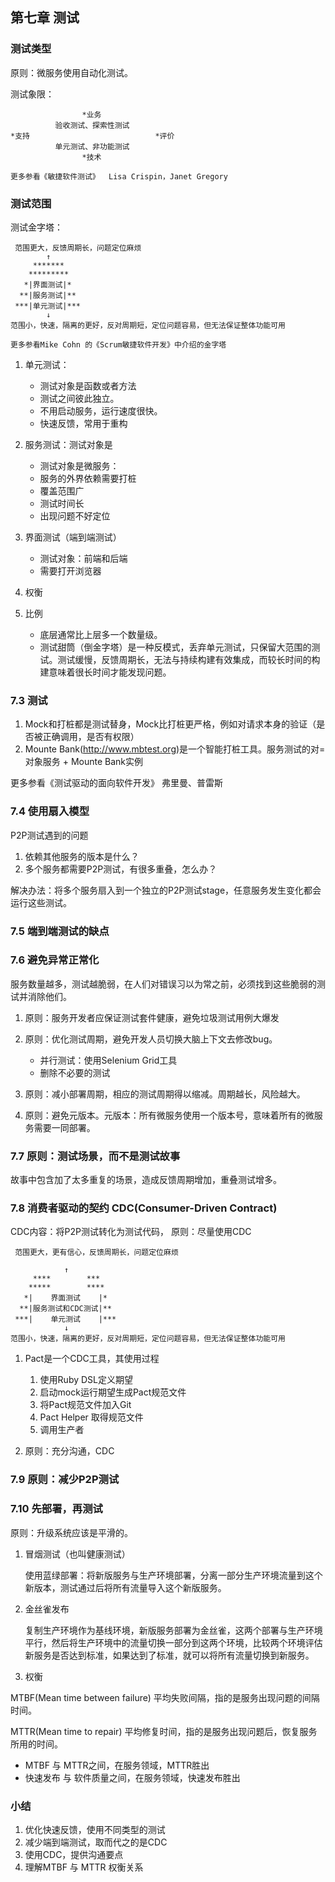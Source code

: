 ## 第七章 测试

### 测试类型
原则：微服务使用自动化测试。

测试象限：


                    *业务
              验收测试、探索性测试
    *支持                            *评价
              单元测试、非功能测试
                    *技术
    
    更多参看《敏捷软件测试》  Lisa Crispin，Janet Gregory

### 测试范围

测试金字塔：
    
     范围更大，反馈周期长，问题定位麻烦
            ↑  
         *******
        *********
       *|界面测试|*
      **|服务测试|**  
     ***|单元测试|*** 
            ↓                             
    范围小，快速，隔离的更好，反对周期短，定位问题容易，但无法保证整体功能可用    
             
    更多参看Mike Cohn 的《Scrum敏捷软件开发》中介绍的金字塔

1. 单元测试：
    * 测试对象是函数或者方法
    * 测试之间彼此独立。
    * 不用启动服务，运行速度很快。
    * 快速反馈，常用于重构
    
2. 服务测试：测试对象是
    * 测试对象是微服务：
    * 服务的外界依赖需要打桩
    * 覆盖范围广
    * 测试时间长
    * 出现问题不好定位
        
3. 界面测试（端到端测试）
    * 测试对象：前端和后端
    * 需要打开浏览器

4. 权衡
5. 比例
    * 底层通常比上层多一个数量级。
    * 测试甜筒（倒金字塔）是一种反模式，丢弃单元测试，只保留大范围的测试。测试缓慢，反馈周期长，无法与持续构建有效集成，而较长时间的构建意味着很长时间才能发现问题。

### 7.3 测试

1. Mock和打桩都是测试替身，Mock比打桩更严格，例如对请求本身的验证（是否被正确调用，是否有权限）
2. Mounte Bank(http://www.mbtest.org)是一个智能打桩工具。服务测试的对=对象服务 + Mounte Bank实例

更多参看《测试驱动的面向软件开发》 弗里曼、普雷斯

### 7.4 使用扇入模型

P2P测试遇到的问题
1. 依赖其他服务的版本是什么？
2. 多个服务都需要P2P测试，有很多重叠，怎么办？

解决办法：将多个服务扇入到一个独立的P2P测试stage，任意服务发生变化都会运行这些测试。

### 7.5 端到端测试的缺点

### 7.6 避免异常正常化

服务数量越多，测试越脆弱，在人们对错误习以为常之前，必须找到这些脆弱的测试并消除他们。

1. 原则：服务开发者应保证测试套件健康，避免垃圾测试用例大爆发
2. 原则：优化测试周期，避免开发人员切换大脑上下文去修改bug。

    * 并行测试：使用Selenium Grid工具
    * 删除不必要的测试
    
3. 原则：减小部署周期，相应的测试周期得以缩减。周期越长，风险越大。
4. 原则：避免元版本。元版本：所有微服务使用一个版本号，意味着所有的微服务需要一同部署。

### 7.7 原则：测试场景，而不是测试故事

故事中包含加了太多重复的场景，造成反馈周期增加，重叠测试增多。

### 7.8 消费者驱动的契约 CDC(Consumer-Driven Contract)

CDC内容：将P2P测试转化为测试代码，
原则：尽量使用CDC
    
     范围更大，更有信心，反馈周期长，问题定位麻烦
     
                ↑  
         ****        ***
        *****        ****
       *|    界面测试    |*
      **|服务测试和CDC测试|**
     ***|    单元测试    |*** 
                ↓                             
    范围小，快速，隔离的更好，反对周期短，定位问题容易，但无法保证整体功能可用    
             

1. Pact是一个CDC工具，其使用过程

    1. 使用Ruby DSL定义期望
    2. 启动mock运行期望生成Pact规范文件
    3. 将Pact规范文件加入Git
    4. Pact Helper 取得规范文件
    5. 调用生产者

2. 原则：充分沟通，CDC

### 7.9 原则：减少P2P测试

### 7.10 先部署，再测试

原则：升级系统应该是平滑的。

1. 冒烟测试（也叫健康测试）

    使用蓝绿部署：将新版服务与生产环境部署，分离一部分生产环境流量到这个新版本，测试通过后将所有流量导入这个新版服务。

2. 金丝雀发布

    复制生产环境作为基线环境，新版服务部署为金丝雀，这两个部署与生产环境平行，然后将生产环境中的流量切换一部分到这两个环境，比较两个环境评估新服务是否达到标准，如果达到了标准，就可以将所有流量切换到新服务。

3. 权衡

MTBF(Mean time between failure) 平均失败间隔，指的是服务出现问题的间隔时间。

MTTR(Mean time to repair) 平均修复时间，指的是服务出现问题后，恢复服务所用的时间。

* MTBF 与 MTTR之间，在服务领域，MTTR胜出
* 快速发布 与 软件质量之间，在服务领域，快速发布胜出

### 小结

1. 优化快速反馈，使用不同类型的测试
1. 减少端到端测试，取而代之的是CDC
1. 使用CDC，提供沟通要点
2. 理解MTBF 与 MTTR 权衡关系